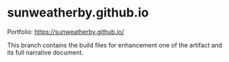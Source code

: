 ﻿# sunweatherby.github.io

Portfolio: https://sunweatherby.github.io/

This branch contains the build files for enhancement one of the artifact and its full narrative document.
